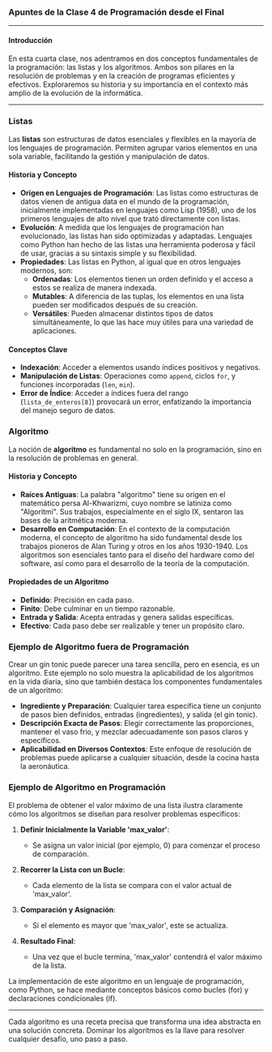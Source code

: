 ### Apuntes de la Clase 4 de Programación desde el Final

---
#### Introducción
En esta cuarta clase, nos adentramos en dos conceptos fundamentales de la programación: las listas y los algoritmos. Ambos son pilares en la resolución de problemas y en la creación de programas eficientes y efectivos. Exploraremos su historia y su importancia en el contexto más amplio de la evolución de la informática.

---

### Listas

Las **listas** son estructuras de datos esenciales y flexibles en la mayoría de los lenguajes de programación. Permiten agrupar varios elementos en una sola variable, facilitando la gestión y manipulación de datos.

#### Historia y Concepto
- **Origen en Lenguajes de Programación**: Las listas como estructuras de datos vienen de antigua data en el mundo de la programación, inicialmente implementadas en lenguajes como Lisp (1958), uno de los primeros lenguajes de alto nivel que trató directamente con listas.
- **Evolución**: A medida que los lenguajes de programación han evolucionado, las listas han sido optimizadas y adaptadas. Lenguajes como Python han hecho de las listas una herramienta poderosa y fácil de usar, gracias a su sintaxis simple y su flexibilidad.
- **Propiedades**: Las listas en Python, al igual que en otros lenguajes modernos, son:
  - **Ordenadas**: Los elementos tienen un orden definido y el acceso a estos se realiza de manera indexada.
  - **Mutables**: A diferencia de las tuplas, los elementos en una lista pueden ser modificados después de su creación.
  - **Versátiles**: Pueden almacenar distintos tipos de datos simultáneamente, lo que las hace muy útiles para una variedad de aplicaciones.

#### Conceptos Clave
- **Indexación**: Acceder a elementos usando índices positivos y negativos.
- **Manipulación de Listas**: Operaciones como `append`, ciclos `for`, y funciones incorporadas (`len`, `min`).
- **Error de Índice**: Acceder a índices fuera del rango (`lista_de_enteros[8]`) provocará un error, enfatizando la importancia del manejo seguro de datos.

### Algoritmo

La noción de **algoritmo** es fundamental no solo en la programación, sino en la resolución de problemas en general.

#### Historia y Concepto
- **Raíces Antiguas**: La palabra "algoritmo" tiene su origen en el matemático persa Al-Khwarizmi, cuyo nombre se latiniza como "Algoritmi". Sus trabajos, especialmente en el siglo IX, sentaron las bases de la aritmética moderna.
- **Desarrollo en Computación**: En el contexto de la computación moderna, el concepto de algoritmo ha sido fundamental desde los trabajos pioneros de Alan Turing y otros en los años 1930-1940. Los algoritmos son esenciales tanto para el diseño del hardware como del software, así como para el desarrollo de la teoría de la computación.

#### Propiedades de un Algoritmo
- **Definido**: Precisión en cada paso.
- **Finito**: Debe culminar en un tiempo razonable.
- **Entrada y Salida**: Acepta entradas y genera salidas específicas.
- **Efectivo**: Cada paso debe ser realizable y tener un propósito claro.

### Ejemplo de Algoritmo fuera de Programación

Crear un gin tonic puede parecer una tarea sencilla, pero en esencia, es un algoritmo. Este ejemplo no solo muestra la aplicabilidad de los algoritmos en la vida diaria, sino que también destaca los componentes fundamentales de un algoritmo:

- **Ingrediente y Preparación**: Cualquier tarea específica tiene un conjunto de pasos bien definidos, entradas (ingredientes), y salida (el gin tonic).
- **Descripción Exacta de Pasos**: Elegir correctamente las proporciones, mantener el vaso frio, y mezclar adecuadamente son pasos claros y específicos.
- **Aplicabilidad en Diversos Contextos**: Este enfoque de resolución de problemas puede aplicarse a cualquier situación, desde la cocina hasta la aeronáutica.

### Ejemplo de Algoritmo en Programación

El problema de obtener el valor máximo de una lista ilustra claramente cómo los algoritmos se diseñan para resolver problemas específicos:

1. **Definir Inicialmente la Variable 'max_valor'**: 
   - Se asigna un valor inicial (por ejemplo, 0) para comenzar el proceso de comparación.

2. **Recorrer la Lista con un Bucle**:
   - Cada elemento de la lista se compara con el valor actual de 'max_valor'.

3. **Comparación y Asignación**:
   - Si el elemento es mayor que 'max_valor', este se actualiza.

4. **Resultado Final**:
   - Una vez que el bucle termina, 'max_valor' contendrá el valor máximo de la lista.

La implementación de este algoritmo en un lenguaje de programación, como Python, se hace mediante conceptos básicos como bucles (for) y declaraciones condicionales (if).

---

Cada algoritmo es una receta precisa que transforma una idea abstracta en una solución concreta. Dominar los algoritmos es la llave para resolver cualquier desafío, uno paso a paso.
